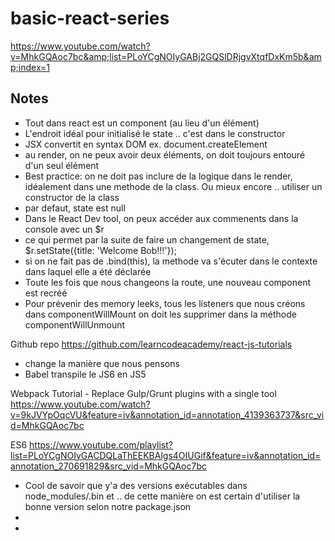 # basic-react-series
https://www.youtube.com/watch?v=MhkGQAoc7bc&amp;list=PLoYCgNOIyGABj2GQSlDRjgvXtqfDxKm5b&amp;index=1

## Notes
- Tout dans react est un component (au lieu d'un élément)
- L'endroit idéal pour initialisé le state .. c'est dans le constructor
- JSX convertit en syntax DOM ex. document.createElement
- au render, on ne peux avoir deux éléments, on doit toujours entouré d'un seul élément
- Best practice: on ne doit pas inclure de la logique dans le render, idéalement dans une methode de la class. Ou mieux encore .. utiliser un constructor de la class
- par defaut, state est null
- Dans le React Dev tool, on peux accéder aux commenents dans la console avec un $r
- ce qui permet par la suite de faire un changement de state, $r.setState({title: 'Welcome Bob!!!'});
- si on ne fait pas de .bind(this), la methode va s'écuter dans le contexte dans laquel elle a été déclarée
- Toute les fois que nous changeons la route, une nouveau component est recréé
- Pour prévenir des memory leeks, tous les listeners que nous créons dans componentWillMount on doit les supprimer dans la méthode componentWillUnmount

Github repo
https://github.com/learncodeacademy/react-js-tutorials

- change la manière que nous pensons
- Babel transpile le JS6 en JS5

Webpack Tutorial - Replace Gulp/Grunt plugins with a single tool
https://www.youtube.com/watch?v=9kJVYpOqcVU&feature=iv&annotation_id=annotation_4139363737&src_vid=MhkGQAoc7bc

ES6
https://www.youtube.com/playlist?list=PLoYCgNOIyGACDQLaThEEKBAlgs4OIUGif&feature=iv&annotation_id=annotation_270691829&src_vid=MhkGQAoc7bc


- Cool de savoir que y'a des versions exécutables dans node_modules/.bin et .. de cette manière on est certain d'utiliser la bonne version selon notre package.json
-
-
